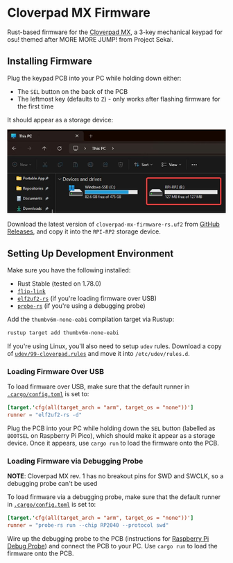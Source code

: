 # Cloverpad MX Firmware

Rust-based firmware for the [Cloverpad MX](https://github.com/Cloverpad/cloverpad-hardware/tree/master/rev1), a 3-key mechanical keypad for osu! themed after MORE MORE JUMP! from Project Sekai.

## Installing Firmware

Plug the keypad PCB into your PC while holding down either:

- The `SEL` button on the back of the PCB
- The leftmost key (defaults to `Z`) - only works after flashing firmware for the first time

It should appear as a storage device:

![PCB Storage Device](./docs/pcb-storage-device.jpg)

Download the latest version of `cloverpad-mx-firmware-rs.uf2` from [GitHub Releases](https://github.com/Cloverpad/cloverpad-mx-firmware-rs/releases/latest), and copy it into the `RPI-RP2` storage device.

## Setting Up Development Environment

Make sure you have the following installed:

- Rust Stable (tested on 1.78.0)
- [`flip-link`](https://github.com/knurling-rs/flip-link?tab=readme-ov-file#installation)
- [`elf2uf2-rs`](https://github.com/jonil/elf2uf2-rs) (if you're loading firmware over USB)
- [`probe-rs`](https://probe.rs/docs/getting-started/installation/) (if you're using a debugging probe)

Add the `thumbv6m-none-eabi` compilation target via Rustup:

```bash
rustup target add thumbv6m-none-eabi
```

If you're using Linux, you'll also need to setup `udev` rules. Download a copy of [`udev/99-cloverpad.rules`](./udev/99-cloverpad.rules) and move it into `/etc/udev/rules.d`.

### Loading Firmware Over USB

To load firmware over USB, make sure that the default runner in [`.cargo/config.toml`](./.cargo/config.toml) is set to:

```toml
[target.'cfg(all(target_arch = "arm", target_os = "none"))']
runner = "elf2uf2-rs -d"
```

Plug the PCB into your PC while holding down the `SEL` button (labelled as `BOOTSEL` on Raspberry Pi Pico), which should make it appear as a storage device. Once it appears, use `cargo run` to load the firmware onto the PCB.

### Loading Firmware via Debugging Probe

**NOTE**: Cloverpad MX rev. 1 has no breakout pins for SWD and SWCLK, so a debugging probe can't be used

To load firmware via a debugging probe, make sure that the default runner in [`.cargo/config.toml`](./.cargo/config.toml) is set to:

```toml
[target.'cfg(all(target_arch = "arm", target_os = "none"))']
runner = "probe-rs run --chip RP2040 --protocol swd"
```

Wire up the debugging probe to the PCB (instructions for [Raspberry Pi Debug Probe](https://www.raspberrypi.com/documentation/microcontrollers/debug-probe.html)) and connect the PCB to your PC. Use `cargo run` to load the firmware onto the PCB.
